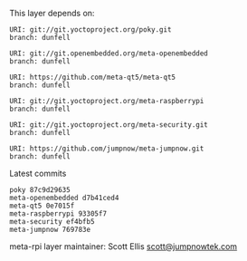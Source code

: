 This layer depends on:

    URI: git://git.yoctoproject.org/poky.git
    branch: dunfell

    URI: git://git.openembedded.org/meta-openembedded
    branch: dunfell

    URI: https://github.com/meta-qt5/meta-qt5
    branch: dunfell

    URI: git://git.yoctoproject.org/meta-raspberrypi
    branch: dunfell

    URI: git://git.yoctoproject.org/meta-security.git
    branch: dunfell

    URI: https://github.com/jumpnow/meta-jumpnow.git
    branch: dunfell

Latest commits

    poky 87c9d29635
    meta-openembedded d7b41ced4
    meta-qt5 0e7015f
    meta-raspberrypi 93305f7
    meta-security ef4bfb5
    meta-jumpnow 769783e

meta-rpi layer maintainer: Scott Ellis <scott@jumpnowtek.com>
